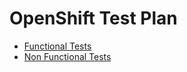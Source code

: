 # OpenShift Test Plan

- [Functional Tests](functional_tests.md)
- [Non Functional Tests](non_functional_tests.md)